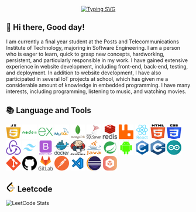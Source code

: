 <!-- Title The Full Name -->
<p align="center">
  <a href="https://git.io/typing-svg"><img src="https://readme-typing-svg.demolab.com?font=Fira+Code&weight=450&size=32&pause=500&color=F70ADA&center=true&vCenter=true&width=435&lines=Nguyen+Minh+Dat;Web+Developer;Embbeded+Developer;Mobile+Developer;Desktop+Developer" alt="Typing SVG" /></a>
</p>

<!-- Social icons section -->
<p align="center">
  
</p>

<!-- Information myself -->
## 👋 Hi there, Good day!   

<div>
  <div align="left">
    
I am currently a final year student at the Posts and Telecommunications Institute of Technology, majoring in Software Engineering. I am a person who is eager to learn, quick to grasp new concepts, hardworking, persistent, and particularly responsible in my work. I have gained extensive experience in website development, including front-end, back-end, testing, and deployment. In addition to website development, I have also participated in several IoT projects at school, which has given me a considerable amount of knowledge in embedded programming. I have many interests, including programming, listening to music, and watching movies.

## 📚 Language and Tools
<p align="left">
  <img src="./svgs/javascript.svg" alt="javascript" title="javascript" width="40" height="40"/>
  <img src="./svgs/nodejs.svg" alt="nodejs" title="nodejs" width="40" height="40"/>
  <img src="./svgs/express.svg" alt="expressjs" title="expressjs" width="40" height="40"/>
  <img src="./svgs/mysql.svg" alt="mysql" title="mysql" width="40" height="40"/>
  <img src="./svgs/mongodb.svg" alt="mongodb" title="mongodb" width="40" height="40"/>
  <img src="./svgs/sql.svg" alt="sql" title="sql" width="40" height="40"/>
  <img src="./svgs/redis.svg" alt="redis" title="redis" width="40" height="40"/>
  <img src="./svgs/rabbitmq.svg" alt="rabbitmq" title="rabbitmq" width="40" height="40"/>
  <img src="./svgs/react.svg" alt="react" title="react" width="40" height="40"/>
  <img src="./svgs/html.svg" alt="html" title="html" width="40" height="40"/>
  <img src="./svgs/css.svg" alt="css" title="css" width="40" height="40"/>
  <img src="./svgs/redux.svg" alt="redux" title="redux" width="40" height="40"/>
  <img src="./svgs/tailwind-css.svg" alt="tailwindCSS" title="tailwindCSS" width="40" height="40"/>
  <img src="./svgs/bootstrap.svg" alt="bootstrapp" title="bootstrap" width="40" height="40"/>
  <img src="./svgs/docker.svg" alt="docker" title="docker" width="40" height="40"/>
  <img src="./svgs/jenkins.svg" alt="jenkins" title="jenkins" width="40" height="40"/>
  <img src="./svgs/java.svg" alt="java" title="java" width="40" height="40"/>
  <img src="./svgs/spring-boot.svg" alt="spring-boot" title="spring-boot" width="40" height="40"/>
  <img src="./svgs/android.svg" alt="android" title="android" width="40" height="40"/>
  <img src="./svgs/c.svg" alt="c" title="c" width="40" height="40"/>
  <img src="./svgs/c++.svg" alt="c++" title="c++" width="40" height="40"/>
  <img src="./svgs/arduino.svg" alt="c++" title="c++" width="40" height="40"/>
  <img src="./svgs/git.svg" alt="git" title="git" width="40" height="40"/>
  <img src="./svgs/github.svg" alt="github" title="github" width="40" height="40"/>
  <img src="./svgs/gitlab.svg" alt="gitlab" title="gitlab" width="40" height="40"/>
  <img src="./svgs/postman.svg" alt="postman" title="postman" width="40" height="40"/>
  <img src="./svgs/visual-studio-code.svg" alt="VSCode" title="VSCode" width="40" height="40"/>
  <img src="./svgs/eclipse.svg" alt="eclipse" title="eclipse" width="40" height="40"/>
  <img src="./svgs/apache-netbeans.svg" alt="apache-netbeans" title="apache-netbeans" width="40" height="40"/>
</p>

## <img src="./svgs/leetcode.svg" alt="javascript" title="javascript" width="26"/> Leetcode
<!-- Leetcode -->
![LeetCode Stats](https://leetcard.jacoblin.cool/datnmdev?theme=dark&font=Lato&ext=activity)
</div>
